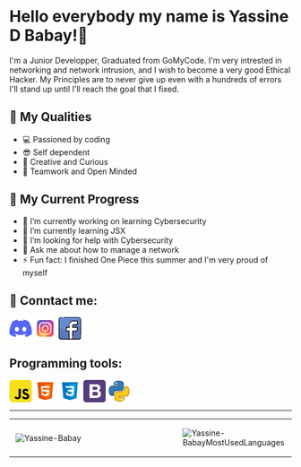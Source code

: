 # Hello everybody my name is Yassine D Babay!👋

I'm a Junior Developper, Graduated from GoMyCode.
I'm very intrested in networking and network intrusion, and I wish to become a very good Ethical Hacker.
My Principles are to never give up even with a hundreds of errors I'll stand up until I'll reach the goal that I fixed.

## 💫 My Qualities

- 💻 Passioned by coding<br>
- 😎 Self dependent<br>
- 🎊 Creative and Curious<br>
- 🤝 Teamwork and Open Minded<br>

## 🧬 My Current Progress

- 🔭 I’m currently working on learning Cybersecurity<br>
- 🌱 I’m currently learning JSX<br>
- 🤔 I’m looking for help with Cybersecurity<br>
- 💬 Ask me about how to manage a network<br>
- ⚡ Fun fact: I finished One Piece this summer and I'm very proud of myself<br>

## 📶 Conntact me:

<p align="left">
<a href="https://discordapp.com/user/507901602292695042"><img align="center" src="/icons/discord-icon.svg" alt="discord" height="40" width="40"></a>
<a href="https://www.instagram.com/yassinebabay/?hl=fr"><img align="center" src="/icons/icons8-instagram-48.png" alt="instagram" height="40" width="40"></a>
<a href="https://www.facebook.com/yassine.babay.06"><img align="center" src="/icons/icons8-facebook-64.png" alt="facebook" height="40" width="40"></a>
</p>

## Programming tools:

<p align="left">
<img align="center" src="/icons/javascript-2752148-2284965.png" alt="javascript" height="40" width="40">
<img align="center" src="/icons/732212.png" alt="html" height="40" width="40">
<img align="center" src="/icons/file_type_css_icon_130661.png" alt="css" height="40" width="40">
<img align="center" src="/icons/bootstrap-logo-icon-png-svg.png" alt="bootstrap" height="40" width="40">
<img align="center" src="/icons/4990671.png" alt="python" height="40" width="40">
</p>

---

<table width="100%">
<tr>
<td width="60%">
<p>&nbsp;<img align="center" src="https://github-readme-stats.vercel.app/api?username=Yassine-Babay&show_icons=true&count_private=true" alt="Yassine-Babay" /></p>
</td>
<td width="40%">
<p><img align="center" src="https://github-readme-stats.vercel.app/api/top-langs/?username=Yassine-Babay&layout=compact" alt="Yassine-BabayMostUsedLanguages" /></p>
</td>
</tr>
</table>
